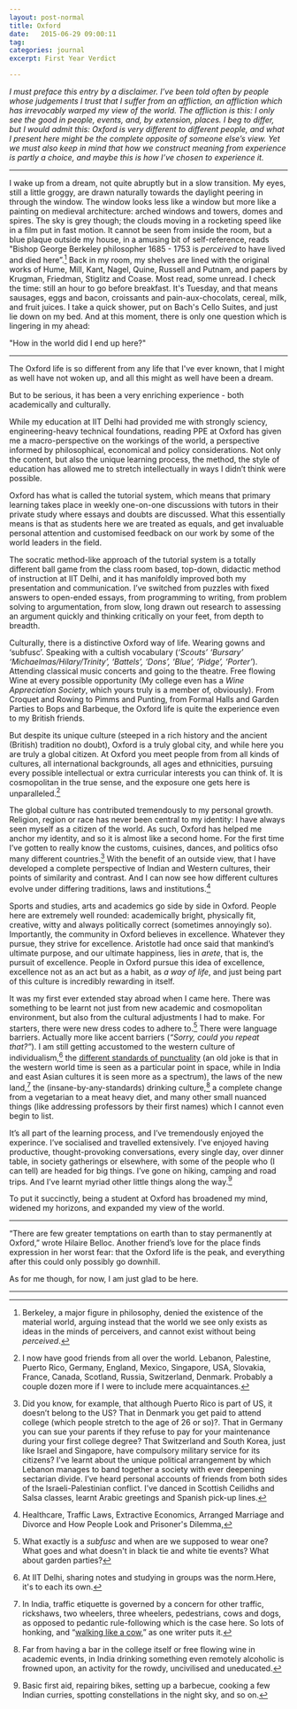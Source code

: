 ```yaml
---
layout: post-normal
title: Oxford
date:   2015-06-29 09:00:11
tag: 
categories: journal
excerpt: First Year Verdict

---
```


*I must preface this entry by a disclaimer. I’ve been told often by people whose judgements I trust that I suffer from an affliction, an affliction which has irrevocably warped my view of the world. The affliction is this: I only see the good in people, events, and, by extension, places. I beg to differ, but I would admit this: Oxford is very different to different people, and what I present here might be the complete opposite of someone else’s view. Yet we must also keep in mind that how we construct meaning from experience is partly a choice, and maybe this is how I’ve chosen to experience it.*

***


I wake up from a dream, not quite abruptly but in a slow transition.  My eyes, still a little groggy, are drawn naturally towards the daylight peering in through the window. The window looks less like a window but more like a painting on medieval architecture: arched windows and towers, domes and spires. The sky is grey though; the clouds moving in a rocketing speed like in a film put in fast motion. It cannot be seen from inside the room, but a blue plaque outside my house, in a amusing bit of self-reference, reads "Bishop George Berkeley philosopher 1685 - 1753 is *perceived* to have lived and died here”.[^berkeley] Back in my room, my shelves are lined with the original works of Hume, Mill, Kant, Nagel, Quine, Russell and Putnam, and papers by Krugman, Friedman, Stiglitz and Coase. Most read, some unread. I check the time: still an hour to go before breakfast. It's Tuesday, and that means sausages, eggs and bacon, croissants and pain-aux-chocolats, cereal, milk, and fruit juices. I take a quick shower, put on Bach's Cello Suites, and just lie down on my bed. And at this moment,  there is only one question which is lingering in my ahead:

"How in the world did I end up here?"

[^berkeley]: Berkeley, a major figure in philosophy, denied the existence of the material world, arguing instead that the world we see only exists as ideas in the minds of perceivers, and cannot exist without being *perceived*. 

***

The Oxford life is so different from any life that I've ever known, that I might as well have not woken up, and all this might as well have been a dream.

But to be serious, it has been a very enriching experience - both academically and culturally. 

While my education at IIT Delhi had provided me with strongly sciency, engineering-heavy technical foundations,  reading PPE at Oxford has given me a macro-perspective on the workings of the world, a perspective informed by philosophical, economical and policy considerations.  Not only the content, but also the unique learning process, the method, the style of education has allowed me to stretch intellectually in ways I didn’t think were possible.  

Oxford has what is called the tutorial system, which means that primary learning takes place in weekly one-on-one discussions with tutors in their private study where essays and doubts are discussed. What this essentially means is that as students here we are treated as equals, and get invaluable personal attention and customised feedback on our work by some of the world leaders in the field.

The socratic method-like approach of the tutorial system is a totally different ball game from the class room based, top-down, didactic method of instruction at IIT Delhi, and it has manifoldly improved both my presentation and communication.  I’ve switched from puzzles with fixed answers to open-ended essays, from programming to writing, from problem solving to argumentation, from slow, long drawn out research to assessing an argument quickly and thinking critically on your feet, from depth to breadth.  

Culturally, there is a distinctive Oxford way of life. Wearing gowns and ‘subfusc’. Speaking with a cultish vocabulary (*‘Scouts’ ‘Bursary’ ‘Michaelmas/Hilary/Trinity’, ‘Battels’, ‘Dons’, ‘Blue’, ‘Pidge’, ‘Porter’*). Attending classical music concerts and going to the theatre. Free flowing Wine at every possible opportunity (My college even has a *Wine Appreciation Society*, which yours truly is a member of, obviously). From Croquet and Rowing to Pimms and Punting, from Formal Halls and Garden Parties to Bops and Barbeque, the Oxford life is quite the experience even to my British friends. 

But despite its unique culture (steeped in a rich history and the ancient (British) tradition no doubt), Oxford is a truly global city, and while here you are truly a global citizen. At Oxford you meet people from from all kinds of cultures, all international backgrounds, all ages and ethnicities, pursuing every possible intellectual or extra curricular interests you can think of. It is cosmopolitan in the true sense, and the exposure one gets here is unparalleled.[^friends]

[^friends]: I now have good friends from all over the world. Lebanon, Palestine, Puerto Rico, Germany, England, Mexico, Singapore, USA, Slovakia, France, Canada, Scotland, Russia, Switzerland, Denmark. Probably a couple dozen more if I were to include mere acquaintances.


The global culture has contributed tremendously to my personal growth.  Religion, region or race has never been central to my identity: I have always seen myself as a citizen of the world. As such, Oxford has helped me anchor my identity, and so it is almost like a second home.  For the first time I’ve gotten to really know the customs, cuisines, dances, and politics ofso many different countries.[^cosmopolitan] With the benefit of an outside view, that I have developed a complete perspective of Indian and Western cultures, their points of similarity and contrast. And I can now see how different cultures evolve under differing traditions, laws and institutions.[^institutions]

[^institutions]: Healthcare, Traffic Laws, Extractive Economics, Arranged Marriage and Divorce and How People Look and Prisoner's Dilemma, 


[^cosmopolitan]: Did you know, for example, that although Puerto Rico is part of US, it doesn’t belong to the US? That in Denmark you get paid to attend college (which people stretch to the age of 26 or so)?.  That in Germany you can sue your parents if they refuse to pay for your maintenance during your first college degree? That Switzerland and South Korea, just like Israel and Singapore, have compulsory military service for its citizens? I’ve learnt about the unique political arrangement by which Lebanon manages to band together a society with ever deepening sectarian divide. I’ve heard personal accounts of friends from both sides of the Israeli-Palestinian conflict. I’ve danced in Scottish Ceilidhs and Salsa classes, learnt Arabic greetings and Spanish pick-up lines.

Sports and studies, arts and academics go side by side in Oxford. People here are extremely well rounded: academically bright, physically fit, creative, witty and always politically correct (sometimes  annoyingly so). Importantly, the community in Oxford believes in excellence. Whatever they pursue, they strive for excellence. Aristotle had once said that mankind’s ultimate purpose, and our ultimate happiness, lies in *arete*, that is, the pursuit of excellence. People in Oxford pursue this idea of excellence, excellence not as an act but as a habit, as *a way of life*, and just being part of this culture is incredibly rewarding in itself. 

It was my first ever extended stay abroad when I came here. There was something to be learnt not just from new academic and cosmopolitan environment, but also from the cultural adjustments I had to make. For starters, there were new dress codes to adhere to.[^subfusc] There were language barriers. Actually more like accent barriers (*“Sorry, could you repeat that?”*). I am still getting accustomed to the western culture of individualism,[^individualism] the [different standards of punctuality](http://www.businessinsider.com/how-different-cultures-understand-time-2014-5?IR=T) (an old joke is that in the western world time is seen as a particular point in space, while in India and east Asian cultures it is seen more as a spectrum), the laws of the new land,[^laws] the (insane-by-any-standards) drinking culture,[^driking] a complete change from a vegetarian to a meat heavy diet, and many other small nuanced things (like addressing professors by their first names) which I cannot even begin to list. 

[^individualism]: At IIT Delhi, sharing notes and studying in groups was the norm.Here, it's to each its own.

[^subfusc]: What exactly is a *subfusc* and when are we supposed to wear one? What goes and what doesn't in black tie and white tie events? What about garden parties?

[^laws]: In India, traffic etiquette  is governed by a concern for other traffic, rickshaws, two wheelers, three wheelers, pedestrians, cows and dogs, as opposed to pedantic rule-following which is the case here.  So lots of honking, and “[walking like a cow](http://www.economist.com/whichmba/mba-diary-walk-cow),” as one writer puts it.

[^driking]: Far from having a bar in the college itself or free flowing wine in academic events, in India drinking something even remotely alcoholic is frowned upon, an activity for the rowdy, uncivilised and uneducated. 

It’s all part of the learning process, and I’ve tremendously enjoyed the experince. I’ve socialised and travelled extensively.  I’ve enjoyed having productive, thought-provoking conversations, every single day, over dinner table, in society gatherings or elsewhere, with some of the people who (I can tell) are headed for big things. I’ve gone on hiking, camping and road trips. And I’ve learnt myriad other little things along the way.[^learnt]

[^learnt]: Basic first aid, repairing bikes, setting up a barbecue, cooking a few Indian curries, spotting constellations in the night sky, and so on.

To put it succinctly, being a student at Oxford has broadened my mind, widened my horizons, and expanded my view of the world. 

***

“There are few greater temptations on earth than to stay permanently at Oxford,” wrote Hilaire Belloc. Another friend’s love for the place finds expression in her worst fear: that the Oxford life is the peak, and everything after this could only possibly go downhill. 

As for me though, for now, I am just glad to be here. 

***
